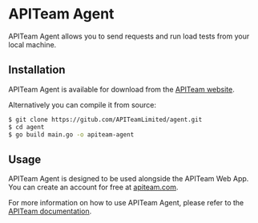 # APITeam Agent

APITeam Agent allows you to send requests and run load tests from your local machine.


## Installation

APITeam Agent is available for download from the [APITeam website](https://apiteam.cloud/agent).

Alternatively you can compile it from source:

```bash
$ git clone https://gitub.com/APITeamLimited/agent.git
$ cd agent
$ go build main.go -o apiteam-agent
```

## Usage

APITeam Agent is designed to be used alongside the APITeam Web App. You can create an account for free at [apiteam.com](https://apiteam.cloud).

For more information on how to use APITeam Agent, please refer to the [APITeam documentation](https://apiteam.cloud/docs).
